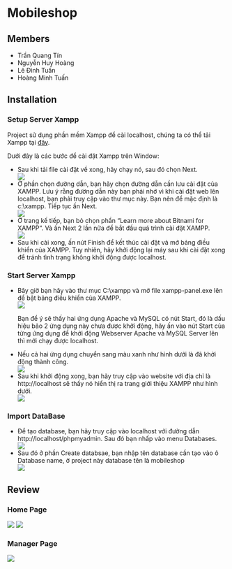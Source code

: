 # Mobileshop

## Members
<ul>
  <li>Trần Quang Tín</li>
  <li>Nguyễn Huy Hoàng</li>
  <li>Lê Đình Tuấn</li>
  <li>Hoàng Minh Tuấn</li>
  </ul>
  
## Installation

### Setup Server Xampp
Project sử dụng phần mềm Xampp để cài localhost, chúng ta có thể tải Xampp tại [đây](https://www.apachefriends.org/download.html).

Dưới đây là các bước để cài đặt Xampp trên Window:
<ul>
  <li>Sau khi tải file cài đặt về xong, hãy chạy nó, sau đó chọn Next.</li>
  <img src="https://thachpham.com/wp-content/uploads/2013/09/cai-dat-xampp-01.jpg">
  
  <li>Ở phần chọn đường dẫn, bạn hãy chọn đường dẫn cần lưu cài đặt của XAMPP. Lưu ý rằng đường dẫn này bạn phải nhớ vì khi cài đặt web lên localhost, bạn phải truy cập vào thư mục này. Bạn nên để mặc định là c:\xampp. Tiếp tục ấn Next.</li>
  <img src="https://thachpham.com/wp-content/uploads/2013/09/cai-dat-xampp-03.jpg">
  
  <li>Ở trang kế tiếp, bạn bỏ chọn phần “Learn more about Bitnami for XAMPP“. Và ấn Next 2 lần nữa để bắt đầu quá trình cài đặt XAMPP.</li>
  <img src="https://thachpham.com/wp-content/uploads/2013/09/cai-dat-xampp-04.jpg">
  
  <li>Sau khi cài xong, ấn nút Finish để kết thúc cài đặt và mở bảng điều khiển của XAMPP. Tuy nhiên, hãy khởi động lại máy sau khi cài đặt xong để tránh tình trạng không khởi động được localhost.</li>
  </ul>
  
### Start Server Xampp
<ul>
  <li>Bây giờ bạn hãy vào thư mục C:\xampp và mở file xampp-panel.exe lên để bật bảng điều khiển của XAMPP.</li>
  <img src="https://thachpham.com/wp-content/uploads/2013/09/xampp-panel.jpg">
  
  Bạn để ý sẽ thấy hai ứng dụng Apache và MySQL có nút Start, đó là dấu hiệu bảo 2 ứng dụng này chưa được khởi động, hãy ấn vào nút Start của từng ứng dụng để khởi động Webserver Apache và MySQL Server lên thì mới chạy được localhost.
  
  <li>Nếu cả hai ứng dụng chuyển sang màu xanh như hình dưới là đã khởi động thành công.</li>
  <img src="https://thachpham.com/wp-content/uploads/2013/09/xampp-panel-start.jpg">
  
  <li>Sau khi khởi động xong, bạn hãy truy cập vào website với địa chỉ là http://localhost sẽ thấy nó hiển thị ra trang giới thiệu XAMPP như hình dưới.</li>
  <img src="https://thachpham.com/wp-content/uploads/2013/09/xampp-homepage.jpg">
  </ul>
  
### Import DataBase
<ul>
  <li>Để tạo database, bạn hãy truy cập vào localhost với đường dẫn http://localhost/phpmyadmin. Sau đó bạn nhấp vào menu Databases.</li>
  <img src="https://thachpham.com/wp-content/uploads/2013/09/localhost-tao-database-01.jpg">
  <li>Sau đó ở phần Create databsae, bạn nhập tên database cần tạo vào ô Database name, ở project này database tên là mobileshop</li>
  <img src="https://imgur.com/Gh6GLA2.png">
  </ul>


## Review
### Home Page
<img src = "https://imgur.com/6ipwOYP.png">
<img src = "https://imgur.com/KH6oLye.png">

### Manager Page
<img src = "https://imgur.com/FR5y3n6.png">
